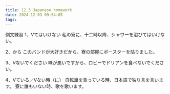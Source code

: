 ```yaml
---
title: 12.3 Japanese homework 
date: 2024-12-03 09:54:05
tags:
---
```

例文練習
1、Vてはいけない
私の寮に、十二時以降、シャワーを浴びてはいけない。

2、から
このバンドが大好きだから、寮の部屋にポースターを貼りました。

3、Vないでください
味が悪いですから、ロビーでドリアンを食べないでください。

4、Vている／Vない時（に）
自転車を乗っている時、日本語で独り言を言います。
寮に誰もいない時、歌を歌います。
